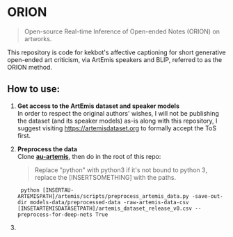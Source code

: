 # ORION

> Open-source Real-time Inference of Open-ended Notes (ORION) on artworks.

This repository is code for kekbot's affective captioning for short generative open-ended art criticism,
via ArtEmis speakers and BLIP, referred to as the ORION method.

## How to use:

1. **Get access to the ArtEmis dataset and speaker models**  
   In order to respect the original authors' wishes, I will not be publishing the dataset (and its speaker models) as-is along with this repository, I suggest visiting https://artemisdataset.org to formally accept the ToS first.
2. **Preprocess the data**  
   Clone [**au-artemis**](https://github.com/spuuntries/au-artemis), then do in the root of this repo:

   > Replace "python" with python3 if it's not bound to python 3, replace the [INSERTSOMETHING] with the paths.

   ` python [INSERTAU-ARTEMISPATH]/artemis/scripts/preprocess_artemis_data.py -save-out-dir models-data/preprocessed-data -raw-artemis-data-csv [INSETARTEMISDATASETPATH]/artemis_dataset_release_v0.csv --preprocess-for-deep-nets True`

3.
